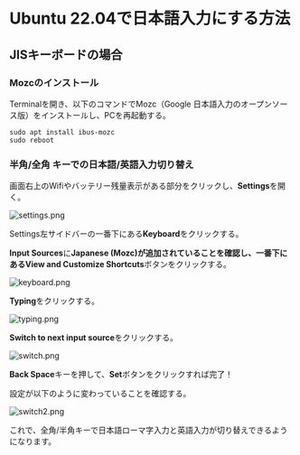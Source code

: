# Ubuntu 22.04で日本語入力にする方法
## JISキーボードの場合
### Mozcのインストール
Terminalを開き、以下のコマンドでMozc（Google 日本語入力のオープンソース版）をインストールし、PCを再起動する。
```
sudo apt install ibus-mozc
sudo reboot
```

### 半角/全角 キーでの日本語/英語入力切り替え
画面右上のWifiやバッテリー残量表示がある部分をクリックし、**Settings**を開く。

![settings.png](/docs/Tips/images/Ubuntu2204JapanseseInput/settings.png)

Settings左サイドバーの一番下にある**Keyboard**をクリックする。

**Input Sources**に**Japanese (Mozc)**が追加されていることを確認し、一番下にある**View and Customize Shortcuts**ボタンをクリックする。

![keyboard.png](/docs/Tips/images/Ubuntu2204JapanseseInput/keyboard.png)

**Typing**をクリックする。

![typing.png](/docs/Tips/imagesUbuntu2204JapanseseInput/typing.png)

**Switch to next input source**をクリックする。

![switch.png](/docs/Tips/images/Ubuntu2204JapanseseInput/switch.png)

**Back Space**キーを押して、**Set**ボタンをクリックすれば完了！

設定が以下のように変わっていることを確認する。

![switch2.png](/docs/Tips/images/Ubuntu2204JapanseseInput/switch2.png)

これで、全角/半角キーで日本語ローマ字入力と英語入力が切り替えできるようになります。